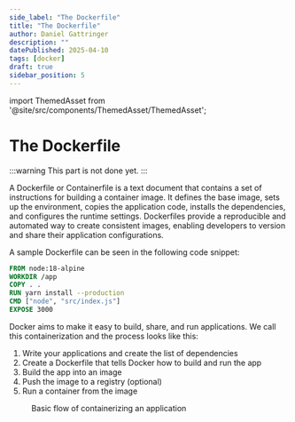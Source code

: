 ```yaml
---
side_label: "The Dockerfile"
title: "The Dockerfile"
author: Daniel Gattringer
description: ""
datePublished: 2025-04-10
tags: [docker]
draft: true
sidebar_position: 5
---
```


import ThemedAsset from '@site/src/components/ThemedAsset/ThemedAsset';

# The Dockerfile

:::warning
This part is not done yet.
:::

A Dockerfile or Containerfile is a text document that contains a set of instructions for building a container image. It defines the base image, sets up the environment, copies the application code, installs the dependencies, and configures the runtime settings. Dockerfiles provide a reproducible and automated way to create consistent images, enabling developers to version and share their application configurations.

A sample Dockerfile can be seen in the following code snippet:

```dockerfile
FROM node:18-alpine
WORKDIR /app
COPY . .
RUN yarn install --production
CMD ["node", "src/index.js"]
EXPOSE 3000
```

Docker aims to make it easy to build, share, and run applications. We call this containerization and the process looks like this:

1. Write your applications and create the list of dependencies
2. Create a Dockerfile that tells Docker how to build and run the app
3. Build the app into an image
4. Push the image to a registry (optional)
5. Run a container from the image

<figure style={{ textAlign: 'center' }}>
<ThemedAsset
  lightSource={require('./assets/docker-basic-flow-of-containerizing-light.png').default}
  darkSource={require('./assets/docker-basic-flow-of-containerizing-dark.png').default}
  className="themed-image"
  alt="Basic flow of containerizing an application: Write your applications and create the list of dependencies, Create a Dockerfile that tells Docker how to build and run the app, Build the app into an image, Push the image to a registry (optional), Run a container from the image" />
  <figcaption>Basic flow of containerizing an application</figcaption>
</figure>
